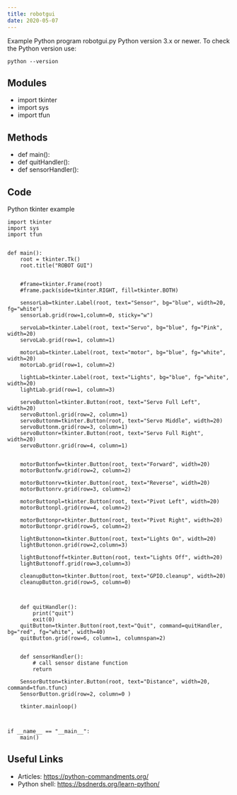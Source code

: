 ```yaml
---
title: robotgui
date: 2020-05-07
---
```

Example Python program robotgui.py
Python version 3.x or newer.
To check the Python version use:

    python --version

## Modules

* import tkinter
* import sys
* import tfun

## Methods

* def main():
* def quitHandler():
* def sensorHandler():

## Code

Python tkinter example

    import tkinter
    import sys
    import tfun
    
    
    def main():
        root = tkinter.Tk()
        root.title("ROBOT GUI")
    
       
        #frame=tkinter.Frame(root)
        #frame.pack(side=tkinter.RIGHT, fill=tkinter.BOTH)
    
        sensorLab=tkinter.Label(root, text="Sensor", bg="blue", width=20, fg="white")
        sensorLab.grid(row=1,column=0, sticky="w")
    
        servoLab=tkinter.Label(root, text="Servo", bg="blue", fg="Pink", width=20)
        servoLab.grid(row=1, column=1)
    
        motorLab=tkinter.Label(root, text="motor", bg="blue", fg="white", width=20)
        motorLab.grid(row=1, column=2)
    
        lightLab=tkinter.Label(root, text="Lights", bg="blue", fg="white", width=20)
        lightLab.grid(row=1, column=3)
        
        servoButtonl=tkinter.Button(root, text="Servo Full Left", width=20)
        servoButtonl.grid(row=2, column=1)
        servoButtonm=tkinter.Button(root, text="Servo Middle", width=20)
        servoButtonm.grid(row=3, column=1)
        servoButtonr=tkinter.Button(root, text="Servo Full Right", width=20)
        servoButtonr.grid(row=4, column=1)
    
    
        motorButtonfw=tkinter.Button(root, text="Forward", width=20)
        motorButtonfw.grid(row=2, column=2)
    
        motorButtonrv=tkinter.Button(root, text="Reverse", width=20)
        motorButtonrv.grid(row=3, column=2)
    
        motorButtonpl=tkinter.Button(root, text="Pivot Left", width=20)
        motorButtonpl.grid(row=4, column=2)
        
        motorButtonpr=tkinter.Button(root, text="Pivot Right", width=20)
        motorButtonpr.grid(row=5, column=2)
    
        lightButtonon=tkinter.Button(root, text="Lights On", width=20)
        lightButtonon.grid(row=2,column=3)
    
        lightButtonoff=tkinter.Button(root, text="Lights Off", width=20)
        lightButtonoff.grid(row=3,column=3)
    
        cleanupButton=tkinter.Button(root, text="GPIO.cleanup", width=20)
        cleanupButton.grid(row=5, column=0)
    
    
    
        def quitHandler():
            print("quit")
            exit(0)
        quitButton=tkinter.Button(root,text="Quit", command=quitHandler, bg="red", fg="white", width=40)
        quitButton.grid(row=6, column=1, columnspan=2)    
    
    
        def sensorHandler():
            # call sensor distane function
            return
        
        SensorButton=tkinter.Button(root, text="Distance", width=20, command=tfun.tfunc)
        SensorButton.grid(row=2, column=0 )
       
        tkinter.mainloop()
    
    
    
    if __name__ == "__main__":
        main()
        
    

## Useful Links

- Articles: https://python-commandments.org/
- Python shell: https://bsdnerds.org/learn-python/
